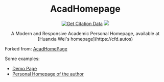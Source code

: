 
<h1 align="center">
AcadHomepage
</h1>

<div align="center">

[![Get Citation Data](https://github.com/hweifluids/academicpage-dev1/actions/workflows/google_scholar_crawler.yaml/badge.svg)](https://github.com/hweifluids/academicpage-dev1/actions/workflows/google_scholar_crawler.yaml)
[![](https://img.shields.io/github/license/RayeRen/acad-homepage.github.io)](https://github.com/RayeRen/acad-homepage.github.io/blob/main/LICENSE)  
</div>

<p align="center">A Modern and Responsive Academic Personal Homepage, available at [Huanxia Wei's homepage](https://cfd.autos)</p>

Forked from: [AcadHomePage](https://github.com/RayeRen)

Some examples:
- [Demo Page](https://rayeren.github.io/acad-homepage.github.io/)
- [Personal Homepage of the author](https://rayeren.github.io/)
